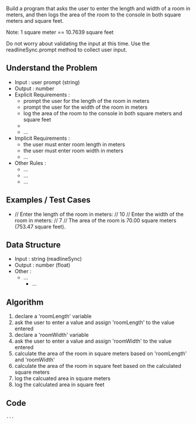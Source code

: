 Build a program that asks the user to enter the length and width of a room in meters, and then logs the area of the room to the console in both square meters and square feet.

Note: 1 square meter == 10.7639 square feet

Do not worry about validating the input at this time. Use the readlineSync.prompt method to collect user input.

## Understand the Problem
- Input : user prompt (string)
- Output : number
- Explicit Requirements : 
  - prompt the user for the length of the room in meters
  - prompt the user for the width of the room in meters
  - log the area of the room to the console in both square meters and square feet
  - 
  - ...
- Implicit Requirements :
  - the user must enter room length in meters
  - the user must enter room width in meters
  - ...
- Other Rules :
  - ...
  - ...
  - ...

## Examples / Test Cases
- // Enter the length of the room in meters:
  // 10
  // Enter the width of the room in meters:
  // 7
  // The area of the room is 70.00 square meters (753.47 square feet).

## Data Structure
- Input : string (readlineSync)
- Output : number (float)
- Other :
  - ...
	- ...

## Algorithm
1. declare a 'roomLength' variable
2. ask the user to enter a value and assign 'roomLength' to the value entered
3. declare a 'roomWidth' variable
4. ask the user to enter a value and assign 'roomWidth' to the value entered
5. calculate the area of the room in square meters based on 'roomLength' and 'roomWidth'
6. calculate the area of the room in square feet based on the calculated square meters
7. log the calcuated area in square meters
8. log the calculated area in square feet

## Code
` ... `